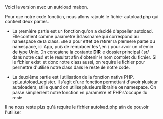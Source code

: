 Voici la version avec un autoload maison.

Pour que notre code fonction, nous allons rajouté le fichier autoload.php qui contient deux parties.

* La premiére partie est un fonction qu'on a décidé d'appeller autoload. Elle contient comme parametre $classname qui correspond au namespace de la class. 
Elle a pour effet de retirer la premiere partie du namespace, ici App, puis de remplacer les \ en / pour avoir un chemin de type Unix. On concatene la contante __DIR__  le dossier principal ( sr/ dans notre cas) et le resultat afin d'obtenir  le nom complet du fichier. 
Si le fichier exist, et donc notre class aussi, on require le fichier pour permettre d'utilisé notre class dans le reste de notre code.

* La deuxième partie est l'utilisation de la fonction native PHP, spl_autoload_register. Il s'agit d'une fonction permettant d'avoir plusieur autoloaders, utilie quand on utilise plusieurs librairie ou namespace. On passe simplement notre fonction en parametre et PHP s'occupe du reste.

Il ne nous reste plus qu'à require le fichier autoload.php afin de pouvoir l'utiliser.
